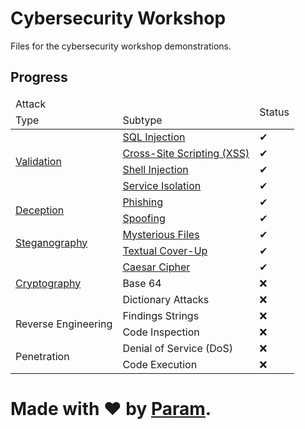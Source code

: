 # Cybersecurity Workshop
Files for the cybersecurity workshop demonstrations.

## Progress
<table>
	<thead>
		<tr>
			<td colspan='2'>Attack</td>
			<td rowspan='2'>Status</td>
		</tr>
		<tr>
			<td>Type</td>
			<td>Subtype</td>
		</tr>
	</thead>
	<tbody>
		<tr>
			<td rowspan='4'><a href='./Validation'>Validation</a></td>
			<td><a href='./Validation/1. SQL Injection'>SQL Injection</a></td>
			<td>✔</td>
		</tr>
		<tr>
			<td><a href='./Validation/2. XSS'>Cross-Site Scripting (XSS)</a></td>
			<td>✔</td>
		</tr>
		<tr>
			<td><a href='./Validation/3. Shell Injection'>Shell Injection</a></td>
			<td>✔</td>
		</tr>
		<tr>
			<td><a href='./Validation/4. Service Isolation'>Service Isolation</a></td>
			<td>✔</td>
		</tr>
		<tr>
			<td rowspan='2'><a href='./Deception'>Deception</a></td>
			<td><a href='./Deception/1. Phishing'>Phishing</a></td>
			<td>✔</td>
		</tr>
		<tr>
			<td><a href='./Deception/2. Spoofing'>Spoofing</a></td>
			<td>✔</td>
		</tr>
		<tr>
			<td rowspan='2'><a href='./Steganography'>Steganography</a></td>
			<td><a href='./Steganography/1. Mysterious Files'>Mysterious Files</a></td>
			<td>✔</td>
		</tr>
		<tr>
			<td><a href='./Steganography/2. Textual Cover-Up'>Textual Cover-Up</a></td>
			<td>✔</td>
		</tr>
		<tr>
			<td rowspan='3'><a href='./Cryptography'>Cryptography</a></td>
			<td><a href='./Cryptography/1. Caesar Cipher'>Caesar Cipher</a></td>
			<td>✔</td>
		</tr>
		<tr>
			<td>Base 64</td>
			<td>❌</td>
		</tr>
		<tr>
			<td>Dictionary Attacks</td>
			<td>❌</td>
		</tr>
		<tr>
			<td rowspan='2'>Reverse Engineering</td>
			<td>Findings Strings</td>
			<td>❌</td>
		</tr>
		<tr>
			<td>Code Inspection</td>
			<td>❌</td>
		</tr>
		<tr>
			<td rowspan='2'>Penetration</td>
			<td>Denial of Service (DoS)</td>
			<td>❌</td>
		</tr>
		<tr>
			<td>Code Execution</td>
			<td>❌</td>
		</tr>
	</tbody>
</table>

# Made with ❤ by [Param](https://www.paramsid.com).